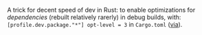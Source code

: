 A trick for decent speed of dev in Rust:
to enable optimizations for _dependencies_ (rebuilt relatively rarerly)
in debug builds, with:
`[profile.dev.package."*"] opt-level = 3`
in `Cargo.toml`
([via](https://old.reddit.com/r/rust/comments/1j52ane/thinking_of_switching_from_c_to_rust_for_fun/mgdndqe/)).
